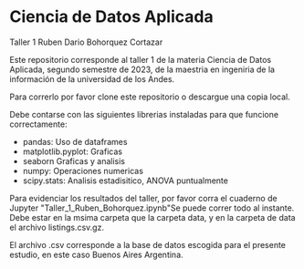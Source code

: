 # Ciencia de Datos Aplicada
Taller 1
Ruben Dario Bohorquez Cortazar

Este repositorio corresponde al taller 1 de la materia Ciencia de Datos Aplicada, segundo semestre de 2023, de la maestria en ingeniria de la información de la universidad de los Andes. 

Para correrlo por favor clone este repositorio o descargue una copia local.

Debe contarse con las siguientes librerias instaladas para que funcione correctamente:

- pandas:              Uso de dataframes
- matplotlib.pyplot:   Graficas
- seaborn              Graficas y analisis
- numpy:               Operaciones numericas
- scipy.stats:         Analisis estadisitico, ANOVA puntualmente

Para evidenciar los resultados del taller, por favor corra el cuaderno de Jupyter "Taller_1_Ruben_Bohorquez.ipynb"Se puede correr todo al instante. Debe estar en la msima carpeta que la carpeta data, y en la carpeta de data el archivo listings.csv.gz.

El archivo .csv corresponde a la base de datos escogida para el presente estudio, en este caso Buenos Aires Argentina.


